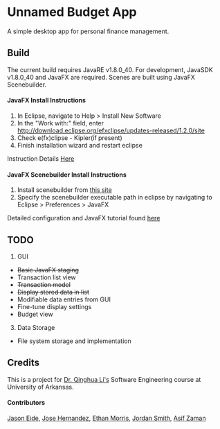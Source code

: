# Unnamed Budget App

A simple desktop app for personal finance management.

## Build

The current build requires JavaRE v1.8.0_40.  For development, JavaSDK v1.8.0_40 and JavaFX are required.  Scenes are built using JavaFX Scenebuilder.  

#### JavaFX Install Instructions
1. In Eclipse, navigate to Help > Install New Software
2. In the "Work with:" field, enter http://download.eclipse.org/efxclipse/updates-released/1.2.0/site
3. Check e(fx)clipse - Kipler(if present)
4. Finish installation wizard and restart eclipse

Instruction Details [Here](http://www.eclipse.org/efxclipse/install.html)

#### JavaFX Scenebuilder Install Instructions
1. Install scenebuilder from [this site](http://www.oracle.com/technetwork/java/javase/downloads/javafxscenebuilder-1x-archive-2199384.html)
2. Specify the scenebuilder executable path in eclipse by navigating to Eclipse > Preferences > JavaFX

Detailed configuration and JavaFX tutorial found [here](http://code.makery.ch/java/javafx-8-tutorial-part1/)

## TODO

1. GUI
* ~~Basic JavaFX staging~~
* Transaction list view
* ~~Transaction model~~
* ~~Display stored data in list~~ 
* Modifiable data entries from GUI
* Fine-tune display settings
* Budget view
3. Data Storage
* File system storage and implementation


## Credits

This is a project for [Dr. Qinghua Li's](http://csce.uark.edu/~qinghual/) Software Engineering course at University of Arkansas.

#### Contributors

[Jason Eide](https://github.com/jeide), [Jose Hernandez](https://github.com/joseherna0709), [Ethan Morris](https://github.com/eamorris), [Jordan Smith](https://github.com/jas028), [Asif Zaman](https://github.com/aazaman)